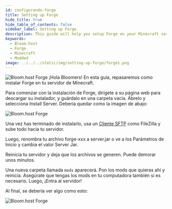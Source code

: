```yaml
---
id: configurando-forge
title: Setting up Forge
hide_title: true
hide_table_of_contents: false
sidebar_label: Setting up Forge
description: This guide will help you setup Forge on your Minecraft server
keywords:
  - Bloom.host 
  - Forge
  - Minecraft
  - Modded
image: ../../../static/img/setting-up-forge/forge1.png
---
```

![Bloom.host Forge](../../../../static/img/setting-up-forge/forge1.png)
¡Hola Bloomers! En esta guía, repasaremos como instalar Forge en tu servidor de Minecraft.

Para comenzar con la instalación de Forge, dirígete a su página web para descargar su instalador, y guárdalo en una carpeta vacía. Ábrelo y selecciona Install Server. Debería quedar como la imagen de abajo:

![Bloom.host Forge](../../../../static/img/setting-up-forge/forge2.png)

Una vez has terminado de instalarlo, usa un [Cliente SFTP](https://docs.bloom.host/languages/spanish/basico/panel/sftp) como FileZilla y sube todo hacia tu servidor.

Luego, renombra tu archivo forge-xxx a server.jar o ve a los Parámetros de Inicio y cambia el valor Server Jar.

Reinicia tu servidor y deja que los archivos se generen. Puede demorar unos minutos. 

Una nueva carpeta llamada `mods` aparecerá. Pon los mods que quieras ahí y reinicia. Asegúrate que tengas los mods en tu computadora también si es necesario. Luego, ¡Entra al servidor!

Al final, se debería ver algo como esto: 

![Bloom.host Forge](../../../../static/img/setting-up-forge/forge3.png)
